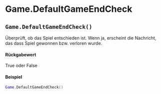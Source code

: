 # Game.DefaultGameEndCheck

## `Game.DefaultGameEndCheck()`

Überprüft, ob das Spiel entschieden ist. Wenn ja, erscheint die Nachricht, das dass Spiel gewonnen bzw. verloren wurde.

#### Rückgabewert

True oder False

#### Beispiel

```lua
Game.DefaultGameEndCheck()
```
